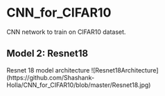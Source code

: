# CNN_for_CIFAR10
CNN network to train on CIFAR10 dataset.

<h2>Model 2: Resnet18</h2>
Resnet 18 model architecture
![Resnet18Architecture](https://github.com/Shashank-Holla/CNN_for_CIFAR10/blob/master/Resnet18.jpg)
